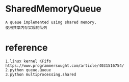 # SharedMemoryQueue

    A queue implemented using shared memory. 
    使用共享内存实现的队列

# reference

    1.linux kernel KFifo https://www.programmersought.com/article/4031516754/
    2.python queue.Queue
    3.python multiprocessing.shared